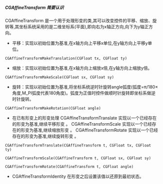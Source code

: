 ##### CGAffineTransform 简要认识
CGAffineTransform 是一个用于处理形变的类,其可以改变控件的平移、缩放、旋转等,其坐标系统采用的是二维坐标系(平面),即向右为x轴正方向,向下为y轴正方向。

* 平移：实现以初始位置为基准,在x轴方向上平移x单位,在y轴方向上平移y单位。

```
CGAffineTransformMakeTranslation(CGFloat tx, CGFloat ty)
```


* 缩放：实现以初始位置为基准,在x轴方向上缩放x倍,在y轴方向上缩放y倍。


```
CGAffineTransformMakeScale(CGFloat sx, CGFloat sy)
```


* 旋转：实现以初始位置为基准,将坐标系统逆时针旋转angle弧度(弧度=π/180×角度,M_PI弧度代表180角度)。弧度为正值时控件做顺时针旋转即坐标系做逆时针旋转。

```
CGAffineTransformMakeRotation(CGFloat angle)
```

* 在已有形变上的形变处理
CGAffineTransformTranslate      实现以一个已经存在的形变为基准,继续平移形变 。
CGAffineTransformScale          实现以一个已经存在的形变为基准,继续缩放形变 。
CGAffineTransformRotate         实现以一个已经存在的形变为基准,继续旋转形变 。

```
CGAffineTransformTranslate(CGAffineTransform t, CGFloat tx, CGFloat ty)

CGAffineTransformScale(CGAffineTransform t, CGFloat sx, CGFloat sy)

CGAffineTransformRotate(CGAffineTransform t, CGFloat angle)
```

* CGAffineTransformIdentity  在形变之后设置该值以还原到最初状态。
